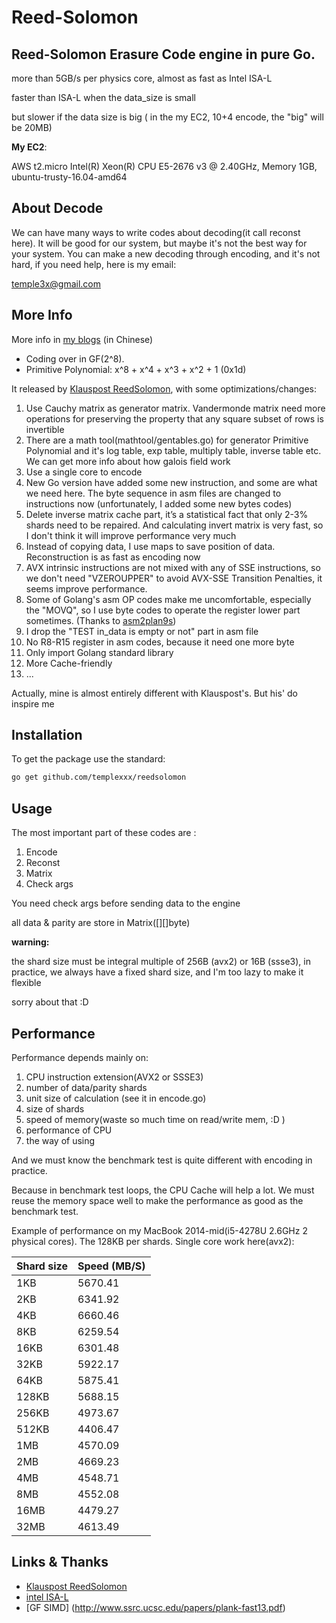 # Reed-Solomon

## Reed-Solomon Erasure Code engine in pure Go.

more than 5GB/s per physics core, almost as fast as Intel ISA-L

faster than ISA-L when the data_size is small

but slower if the data size is big ( in the my EC2, 10+4 encode, the "big" will be 20MB)

**My EC2**:

AWS t2.micro Intel(R) Xeon(R) CPU E5-2676 v3 @ 2.40GHz, Memory 1GB, ubuntu-trusty-16.04-amd64

## About Decode

We can have many ways to write codes about decoding(it call reconst here). It will be good for our system, but maybe it's not the best way for your system.
You can make a new decoding through encoding, and it's not hard, if you need help, here is my email:

temple3x@gmail.com

## More Info

More info in [my blogs](http://www.templex.xyz/blog/101/reedsolomon.html) (in Chinese)

 * Coding over in GF(2^8).
 * Primitive Polynomial: x^8 + x^4 + x^3 + x^2 + 1 (0x1d)

It released by  [Klauspost ReedSolomon](https://github.com/klauspost/reedsolomon), with some optimizations/changes:

1. Use Cauchy matrix as generator matrix. Vandermonde matrix need more operations for preserving the property that any square subset of rows is invertible
2. There are a math tool(mathtool/gentables.go) for generator Primitive Polynomial and it's log table, exp table, multiply table, inverse table etc. We can get more info about how galois field work
3. Use a single core to encode
4. New Go version have added some new instruction, and some are what we need here. The byte sequence in asm files are changed to instructions now (unfortunately, I added some new bytes codes)
5. Delete inverse matrix cache part, it’s a statistical fact that only 2-3% shards need to be repaired. And calculating invert matrix is very fast, so I don't think it will improve performance very much
6. Instead of copying data, I use maps to save position of data. Reconstruction is as fast as encoding now
7. AVX intrinsic instructions are not mixed with any of SSE instructions, so we don't need "VZEROUPPER" to avoid AVX-SSE Transition Penalties, it seems improve performance.
8. Some of Golang's asm OP codes make me uncomfortable, especially the "MOVQ", so I use byte codes to operate the register lower part sometimes. (Thanks to [asm2plan9s](https://github.com/fwessels/asm2plan9s))
9. I drop the "TEST in_data is empty or not" part in asm file
10. No R8-R15 register in asm codes, because it need one more byte
11. Only import Golang standard library
12. More Cache-friendly
13. ...

Actually, mine is almost entirely different with Klauspost's. But his' do inspire me

## Installation
To get the package use the standard:
```bash
go get github.com/templexxx/reedsolomon
```

## Usage

The most important part of these codes are :

1. Encode
2. Reconst
3. Matrix
4. Check args

You need check args before sending data to the engine

all data & parity are store in Matrix([][]byte)

**warning:**

the shard size must be integral multiple of 256B (avx2) or 16B (ssse3), in practice, we always have a fixed shard size,
and I'm too lazy to make it flexible

sorry about that :D


## Performance

Performance depends mainly on:

1. CPU instruction extension(AVX2 or SSSE3)
2. number of data/parity shards
3. unit size of calculation (see it in encode.go)
4. size of shards
5. speed of memory(waste so much time on read/write mem, :D )
6. performance of CPU
7. the way of using

And we must know the benchmark test is quite different with encoding in practice.

Because in benchmark test loops, the CPU Cache will help a lot. We must reuse the
memory space well to make the performance as good as the benchmark test.

Example of performance on my MacBook 2014-mid(i5-4278U 2.6GHz 2 physical cores). The 128KB per shards.
Single core work here(avx2):

| Shard size | Speed (MB/S) |
|----------------|--------------|
| 1KB              |5670.41  |
| 2KB             |   6341.92 |
| 4KB              |    6660.46  |
| 8KB              |       6259.54  |
| 16KB              |     6301.48 |
| 32KB              |     5922.17 |
| 64KB              |       5875.41 |
| 128KB              |       5688.15 |
| 256KB              |      4973.67 |
| 512KB              |       4406.47 |
| 1MB              |      4570.09 |
| 2MB              |      4669.23 |
| 4MB              |      4548.71 |
| 8MB              |      4552.08 |
| 16MB              |      4479.27 |
| 32MB              |      4613.49 |

## Links & Thanks
* [Klauspost ReedSolomon](https://github.com/klauspost/reedsolomon)
* [intel ISA-L](https://github.com/01org/isa-l)
* [GF SIMD] (http://www.ssrc.ucsc.edu/papers/plank-fast13.pdf)
